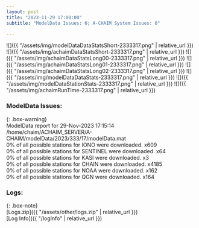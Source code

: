 ```yaml
---
layout: post
title: "2023-11-29 17:00:00"
subtitle: "ModelData Issues: 6; A-CHAIM System Issues: 0"

---
```


![]({{ "/assets/img/modelDataDataStatsShort-2333317.png" | relative_url }})
![]({{ "/assets/img/achaimDataStatsShort-2333317.png" | relative_url }})
![]({{ "/assets/img/achaimDataStatsLong00-2333317.png" | relative_url }})
![]({{ "/assets/img/achaimDataStatsLong01-2333317.png" | relative_url }})
![]({{ "/assets/img/achaimDataStatsLong02-2333317.png" | relative_url }})
![]({{ "/assets/img/modelDataDataStats-2333317.png" | relative_url }})
![]({{ "/assets/img/modelDataStationStats-2333317.png" | relative_url }})
![]({{ "/assets/img/achaimRunTime-2333317.png" | relative_url }})


### ModelData Issues:  
  
{: .box-warning}  
 ModelData report for 29-Nov-2023 17:15:14   
 /home/chaim/ACHAIM_SERVER/A-CHAIM/modelData/2023/333/17/modelData.mat   
 0% of all possible stations for IONO were downloaded. x609   
 0% of all possible stations for SENTINEL were downloaded. x64   
 0% of all possible stations for KASI were downloaded. x3   
 0% of all possible stations for CHAIN were downloaded. x4185   
 0% of all possible stations for NOAA were downloaded. x162   
 0% of all possible stations for QGN were downloaded. x164   
  


### Logs:  
  
{: .box-note}  
[Logs.zip]({{ "/assets/other/logs.zip" | relative_url }})  
[Log Info]({{ "/logInfo" | relative_url }})  
